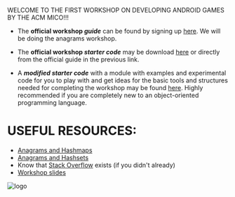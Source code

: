 
WELCOME TO THE FIRST WORKSHOP ON DEVELOPING ANDROID GAMES BY THE ACM MICO!!!
- The **official workshop *guide*** can be found by signing up [here](https://cswithandroid.withgoogle.com/ "Applied CS with Android"). We will be doing the anagrams workshop.

- The **official workshop *starter code*** may be download [here](../master/anagrams_starter.zip) or directly from the official guide in the previous link.

- A ***modified starter code*** with a module with examples and experimental code for you to play with and get ideas for the basic tools and structures needed for completing the workshop may be found [here](../master/anagrams_starter_modified.zip). Highly recommended if you are completely new to an object-oriented programming language.


# USEFUL RESOURCES:
- [Anagrams and Hashmaps](https://youtu.be/eMymKAFYaCs)
- [Anagrams and Hashsets](https://youtu.be/O-zTuD8JRbE)
- Know that [Stack Overflow](https://stackoverflow.com/) exists (if you didn't already)
- [Workshop slides](https://docs.google.com/presentation/d/1Wfitx8jwdjB_j4uYW5xecSVI1Nw83pTW_YAOhC7Ejok/edit?usp=sharing)

![logo](http://www.techretard.com/wp-content/uploads/2017/06/Android-Games-logo.png "Logo")
